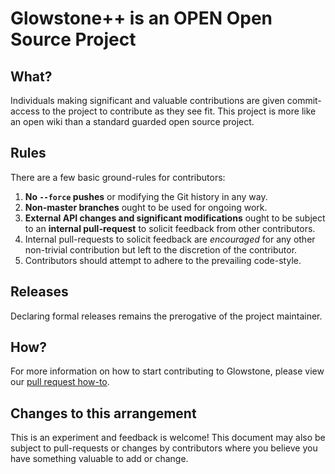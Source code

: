 # Glowstone++ is an OPEN Open Source Project

## What?

Individuals making significant and valuable contributions are given commit-access to the project to contribute as they see fit. This project is more like an open wiki than a standard guarded open source project.

## Rules

There are a few basic ground-rules for contributors:

1. **No `--force` pushes** or modifying the Git history in any way.
1. **Non-master branches** ought to be used for ongoing work.
1. **External API changes and significant modifications** ought to be subject to an **internal pull-request** to solicit feedback from other contributors.
1. Internal pull-requests to solicit feedback are *encouraged* for any other non-trivial contribution but left to the discretion of the contributor.
1. Contributors should attempt to adhere to the prevailing code-style.

## Releases

Declaring formal releases remains the prerogative of the project maintainer.

## How?

For more information on how to start contributing to Glowstone, please view our [pull request how-to](https://github.com/GlowstoneMC/GlowstonePlusPlus/wiki/PR-Handling).

## Changes to this arrangement

This is an experiment and feedback is welcome! This document may also be subject to pull-requests or changes by contributors where you believe you have something valuable to add or change.
